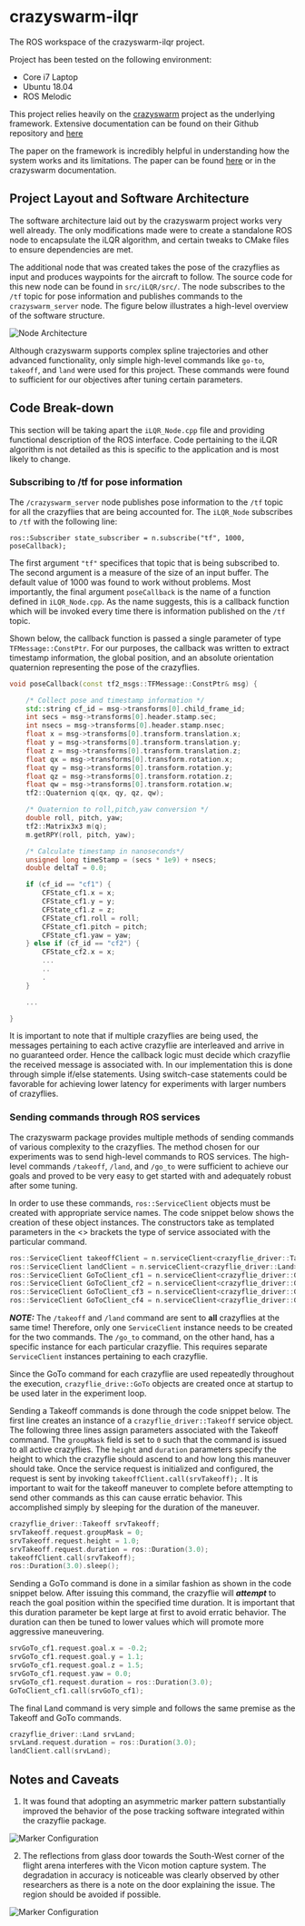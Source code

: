 # crazyswarm-ilqr

The ROS workspace of the crazyswarm-ilqr project.

Project has been tested on the following environment:
- Core i7 Laptop
- Ubuntu 18.04
- ROS Melodic

This project relies heavily on the [crazyswarm](https://github.com/USC-ACTLab/crazyswarm) project as the underlying framework. Extensive documentation can be found on their Github repository and [here](https://crazyswarm.readthedocs.io/en/latest/index.html)

The paper on the framework is incredibly helpful in understanding how the system works and its limitations. The paper can be found [here](http://usc-actlab.github.io/publications/Preiss_ICRA2017.pdf) or in the crazyswarm documentation.


## Project Layout and Software Architecture

The software architecture laid out by the crazyswarm project works very well already. The only modifications made were to create a standalone ROS node to encapsulate the iLQR algorithm, and certain tweaks to CMake files to ensure dependencies are met.

The additional node that was created takes the pose of the crazyflies as input and produces waypoints for the aircraft to follow. The source code for this new node can be found in `src/iLQR/src/`. The node subscribes to the `/tf` topic for pose information and publishes commands to the `crazyswarm_server` node. The figure below illustrates a high-level overview of the software structure.

![Node Architecture](./doc/node_architecture.jpg)

Although crazyswarm supports complex spline trajectories and other advanced functionality, only simple high-level commands like `go-to`, `takeoff`, and `land` were used for this project. These commands were found to sufficient for our objectives after tuning certain parameters.


## Code Break-down

This section will be taking apart the `iLQR_Node.cpp` file and providing functional description of the ROS interface. Code pertaining to the iLQR algorithm is not detailed as this is specific to the application and is most likely to change.

### Subscribing to /tf for pose information

The `/crazyswarm_server` node publishes pose information to the `/tf` topic for all the crazyflies that are being accounted for. The `iLQR_Node` subscribes to `/tf` with the following line:

```ros::Subscriber state_subscriber = n.subscribe("tf", 1000, poseCallback);```

The first argument `"tf"` specifices that topic that is being subscribed to. The second argument is a measure of the size of an input buffer. The default value of 1000 was found to work without problems. Most importantly, the final argument `poseCallback` is the name of a function defined in `iLQR_Node.cpp`. As the name suggests, this is a callback function which will be invoked every time there is information published on the `/tf` topic.

Shown below, the callback function is passed a single parameter of type `TFMessage::ConstPtr`. For our purposes, the callback was written to extract timestamp information, the global position, and an absolute orientation quaternion representing the pose of the crazyflies.

```c++
void poseCallback(const tf2_msgs::TFMessage::ConstPtr& msg) {

    /* Collect pose and timestamp information */
    std::string cf_id = msg->transforms[0].child_frame_id;
    int secs = msg->transforms[0].header.stamp.sec;
    int nsecs = msg->transforms[0].header.stamp.nsec;
    float x = msg->transforms[0].transform.translation.x;
    float y = msg->transforms[0].transform.translation.y;
    float z = msg->transforms[0].transform.translation.z;
    float qx = msg->transforms[0].transform.rotation.x;
    float qy = msg->transforms[0].transform.rotation.y;
    float qz = msg->transforms[0].transform.rotation.z;
    float qw = msg->transforms[0].transform.rotation.w;
    tf2::Quaternion q(qx, qy, qz, qw);

    /* Quaternion to roll,pitch,yaw conversion */
    double roll, pitch, yaw;
    tf2::Matrix3x3 m(q);
    m.getRPY(roll, pitch, yaw);

    /* Calculate timestamp in nanoseconds*/
    unsigned long timeStamp = (secs * 1e9) + nsecs;
    double deltaT = 0.0;

    if (cf_id == "cf1") {
        CFState_cf1.x = x;
        CFState_cf1.y = y;
        CFState_cf1.z = z;
        CFState_cf1.roll = roll;
        CFState_cf1.pitch = pitch;
        CFState_cf1.yaw = yaw;
    } else if (cf_id == "cf2") {
        CFState_cf2.x = x;
        ...
        ..
        .
    }

    ...

}
```

It is important to note that if multiple crazyflies are being used, the messages pertaining to each active crazyflie are interleaved and arrive in no guaranteed order. Hence the callback logic must decide which crazyflie the received message is associated with. In our implementation this is done through simple if/else statements. Using switch-case statements could be favorable for achieving lower latency for experiments with larger numbers of crazyflies.


### Sending commands through ROS services

The crazyswarm package provides multiple methods of sending commands of various complexity to the crazyflies. The method chosen for our experiments was to send high-level commands to ROS services. The high-level commands `/takeoff`, `/land`, and `/go_to` were sufficient to achieve our goals and proved to be very easy to get started with and adequately robust after some tuning.

In order to use these commands, `ros::ServiceClient` objects must be created with appropriate service names. The code snippet below shows the creation of these object instances. The constructors take as templated parameters in the <> brackets the type of service associated with the particular command.

```c++
ros::ServiceClient takeoffClient = n.serviceClient<crazyflie_driver::Takeoff>("/takeoff");
ros::ServiceClient landClient = n.serviceClient<crazyflie_driver::Land>("/land");
ros::ServiceClient GoToClient_cf1 = n.serviceClient<crazyflie_driver::GoTo>("/cf1/go_to");
ros::ServiceClient GoToClient_cf2 = n.serviceClient<crazyflie_driver::GoTo>("/cf2/go_to");
ros::ServiceClient GoToClient_cf3 = n.serviceClient<crazyflie_driver::GoTo>("/cf3/go_to");
ros::ServiceClient GoToClient_cf4 = n.serviceClient<crazyflie_driver::GoTo>("/cf4/go_to");
```

***NOTE:*** The `/takeoff` and `/land` command are sent to __all__ crazyflies at the same time! Therefore, only one `ServiceClient` instance needs to be created for the two commands. The `/go_to` command, on the other hand, has a specific instance for each particular crazyflie. This requires separate `ServiceClient` instances pertaining to each crazyflie.


Since the GoTo command for each crazyflie are used repeatedly throughout the execution, `crazyflie_drive::GoTo` objects are created once at startup to be used later in the experiment loop.

Sending a Takeoff commands is done through the code snippet below. The first line creates an instance of a `crazyflie_driver::Takeoff` service object. The following three lines assign parameters associated with the Takeoff command. The `groupMask` field is set to `0` such that the command is issued to all active crazyflies. The `height` and `duration` parameters specify the height to which the crazyflie should ascend to and how long this maneuver should take. Once the service request is initialized and configured, the request is sent by invoking `takeoffClient.call(srvTakeoff);` . It is important to wait for the takeoff maneuver to complete before attempting to send other commands as this can cause erratic behavior. This accomplished simply by sleeping for the duration of the maneuver.

```c++
crazyflie_driver::Takeoff srvTakeoff;
srvTakeoff.request.groupMask = 0;
srvTakeoff.request.height = 1.0;
srvTakeoff.request.duration = ros::Duration(3.0);
takeoffClient.call(srvTakeoff);
ros::Duration(3.0).sleep();
```

Sending a GoTo command is done in a similar fashion as shown in the code snippet below. After issuing this command, the crazyflie will ***attempt*** to reach the goal position within the specified time duration. It is important that this duration parameter be kept large at first to avoid erratic behavior. The duration can then be tuned to lower values which will promote more aggressive maneuvering.

```c++
srvGoTo_cf1.request.goal.x = -0.2;
srvGoTo_cf1.request.goal.y = 1.1;
srvGoTo_cf1.request.goal.z = 1.5;
srvGoTo_cf1.request.yaw = 0.0;
srvGoTo_cf1.request.duration = ros::Duration(3.0);
GoToClient_cf1.call(srvGoTo_cf1);
```

The final Land command is very simple and follows the same premise as the Takeoff and GoTo commands.

```c++
crazyflie_driver::Land srvLand;
srvLand.request.duration = ros::Duration(3.0);
landClient.call(srvLand);
```

## Notes and Caveats

1. It was found that adopting an asymmetric marker pattern substantially improved the behavior of the pose tracking software integrated within the crazyflie package.

![Marker Configuration](./doc/marker_config.png)


2. The reflections from glass door towards the South-West corner of the flight arena interferes with the Vicon motion capture system. The degradation in accuracy is noticeable was clearly observed by other researchers as there is a note on the door explaining the issue. The region should be avoided if possible.

![Marker Configuration](./doc/glass_door.png)
